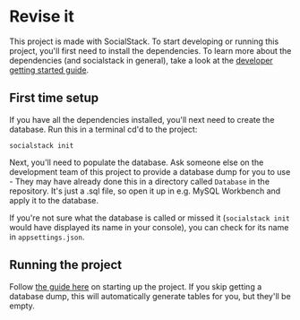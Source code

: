 # Revise it

This project is made with SocialStack. To start developing or running this project, you'll first need to install the dependencies. To learn more about the dependencies (and socialstack in general), take a look at the [developer getting started guide](https://source.socialstack.dev/documentation/guide/blob/master/DeveloperGuide/Readme.md).


## First time setup

If you have all the dependencies installed, you'll next need to create the database. Run this in a terminal cd'd to the project:

```
socialstack init
```

Next, you'll need to populate the database. Ask someone else on the development team of this project to provide a database dump for you to use - They may have already done this in a directory called `Database` in the repository. It's just a .sql file, so open it up in e.g. MySQL Workbench and apply it to the database. 

If you're not sure what the database is called or missed it (`socialstack init` would have displayed its name in your console), you can check for its name in `appsettings.json`.

## Running the project

Follow [the guide here](https://source.socialstack.dev/documentation/guide/blob/master/DeveloperGuide/Readme.md#running-a-project) on starting up the project. If you skip getting a database dump, this will automatically generate tables for you, but they'll be empty.
